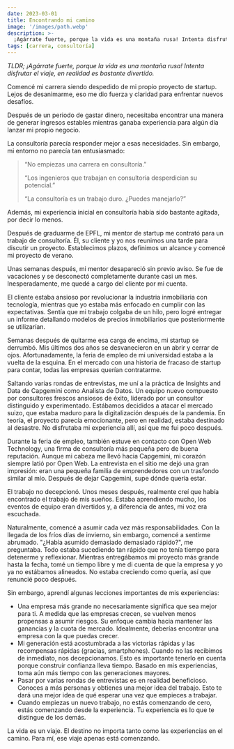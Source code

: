 ```yaml
---
date: 2023-03-01
title: Encontrando mi camino
image: '/images/path.webp'
description: >-
  ¡Agárrate fuerte, porque la vida es una montaña rusa! Intenta disfrutar el viaje, en realidad es bastante divertido.
tags: [carrera, consultoría]
---
```


_TLDR; ¡Agárrate fuerte, porque la vida es una montaña rusa! Intenta disfrutar el viaje, en realidad es bastante divertido._

Comencé mi carrera siendo despedido de mi propio proyecto de startup. Lejos de desanimarme, eso me dio fuerza y claridad para enfrentar nuevos desafíos.

Después de un periodo de gastar dinero, necesitaba encontrar una manera de generar ingresos estables mientras ganaba experiencia para algún día lanzar mi propio negocio.

La consultoría parecía responder mejor a esas necesidades. Sin embargo, mi entorno no parecía tan entusiasmado:

> “No empiezas una carrera en consultoría.”
> 
> “Los ingenieros que trabajan en consultoría desperdician su potencial.”
> 
> “La consultoría es un trabajo duro. ¿Puedes manejarlo?”

Además, mi experiencia inicial en consultoría había sido bastante agitada, por decir lo menos.

Después de graduarme de EPFL, mi mentor de startup me contrató para un trabajo de consultoría. Él, su cliente y yo nos reunimos una tarde para discutir un proyecto. Establecimos plazos, definimos un alcance y comencé mi proyecto de verano.

Unas semanas después, mi mentor desapareció sin previo aviso. Se fue de vacaciones y se desconectó completamente durante casi un mes. Inesperadamente, me quedé a cargo del cliente por mi cuenta.

El cliente estaba ansioso por revolucionar la industria inmobiliaria con tecnología, mientras que yo estaba más enfocado en cumplir con las expectativas. Sentía que mi trabajo colgaba de un hilo, pero logré entregar un informe detallando modelos de precios inmobiliarios que posteriormente se utilizarían.

Semanas después de quitarme esa carga de encima, mi startup se derrumbó. Mis últimos dos años se desvanecieron en un abrir y cerrar de ojos. Afortunadamente, la feria de empleo de mi universidad estaba a la vuelta de la esquina. En el mercado con una historia de fracaso de startup para contar, todas las empresas querían contratarme.

Saltando varias rondas de entrevistas, me uní a la práctica de Insights and Data de Capgemini como Analista de Datos. Un equipo nuevo compuesto por consultores frescos ansiosos de éxito, liderado por un consultor distinguido y experimentado. Estábamos decididos a atacar el mercado suizo, que estaba maduro para la digitalización después de la pandemia. En teoría, el proyecto parecía emocionante, pero en realidad, estaba destinado al desastre. No disfrutaba mi experiencia allí, así que me fui poco después.

Durante la feria de empleo, también estuve en contacto con Open Web Technology, una firma de consultoría más pequeña pero de buena reputación. Aunque mi cabeza me llevó hacia Capgemini, mi corazón siempre latió por Open Web. La entrevista en el sitio me dejó una gran impresión: eran una pequeña familia de emprendedores con un trasfondo similar al mío. Después de dejar Capgemini, supe dónde quería estar.

El trabajo no decepcionó. Unos meses después, realmente creí que había encontrado el trabajo de mis sueños. Estaba aprendiendo mucho, los eventos de equipo eran divertidos y, a diferencia de antes, mi voz era escuchada.

Naturalmente, comencé a asumir cada vez más responsabilidades. Con la llegada de los fríos días de invierno, sin embargo, comencé a sentirme abrumado. "¿Había asumido demasiado demasiado rápido?", me preguntaba. Todo estaba sucediendo tan rápido que no tenía tiempo para detenerme y reflexionar. Mientras entregábamos mi proyecto más grande hasta la fecha, tomé un tiempo libre y me di cuenta de que la empresa y yo ya no estábamos alineados. No estaba creciendo como quería, así que renuncié poco después.

Sin embargo, aprendí algunas lecciones importantes de mis experiencias:

- Una empresa más grande no necesariamente significa que sea mejor para ti. A medida que las empresas crecen, se vuelven menos propensas a asumir riesgos. Su enfoque cambia hacia mantener las ganancias y la cuota de mercado. Idealmente, deberías encontrar una empresa con la que puedas crecer.
- Mi generación está acostumbrada a las victorias rápidas y las recompensas rápidas (gracias, smartphones). Cuando no las recibimos de inmediato, nos decepcionamos. Esto es importante tenerlo en cuenta porque construir confianza lleva tiempo. Basado en mis experiencias, toma aún más tiempo con las generaciones mayores.
- Pasar por varias rondas de entrevistas es en realidad beneficioso. Conoces a más personas y obtienes una mejor idea del trabajo. Esto te dará una mejor idea de qué esperar una vez que empieces a trabajar.
- Cuando empiezas un nuevo trabajo, no estás comenzando de cero, estás comenzando desde la experiencia. Tu experiencia es lo que te distingue de los demás.

La vida es un viaje. El destino no importa tanto como las experiencias en el camino. Para mí, ese viaje apenas está comenzando.